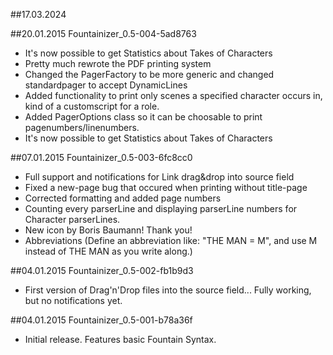 ##17.03.2024

##20.01.2015 Fountainizer_0.5-004-5ad8763
* It's now possible to get Statistics about Takes of Characters
* Pretty much rewrote the PDF printing system
* Changed the PagerFactory to be more generic and changed standardpager to accept DynamicLines
* Added functionality to print only scenes a specified character occurs in, kind of a customscript for a role.
* Added PagerOptions class so it can be choosable to print pagenumbers/linenumbers.
* It's now possible to get Statistics about Takes of Characters

##07.01.2015 Fountainizer_0.5-003-6fc8cc0
* Full support and notifications for Link drag&drop into source field
* Fixed a new-page bug that occured when printing without title-page
* Corrected formatting and added page numbers
* Counting every parserLine and displaying parserLine numbers for Character parserLines.
* New icon by Boris Baumann! Thank you!
* Abbreviations (Define an abbreviation like: "THE MAN = M", and use M instead of THE MAN as you write along.)

##04.01.2015 Fountainizer_0.5-002-fb1b9d3
* First version of Drag'n'Drop files into the source field... Fully working, but no notifications yet.

##04.01.2015 Fountainizer_0.5-001-b78a36f
* Initial release. Features basic Fountain Syntax.
